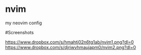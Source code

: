 # nvim
my neovim config

#Screenshots

https://www.dropbox.com/s/hmahtj02n6tg1ab/nvim1.png?dl=0
https://www.dropbox.com/s/djriwvhmaujapm0/nvim2.png?dl=0
